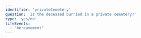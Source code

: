 ```yaml
---
identifier: 'privateCemetery'
question: 'Is the deceased burried in a private cemetery?'
type: 'yes/no'
lifeEvents: 
  - "bereavement"
---
```

